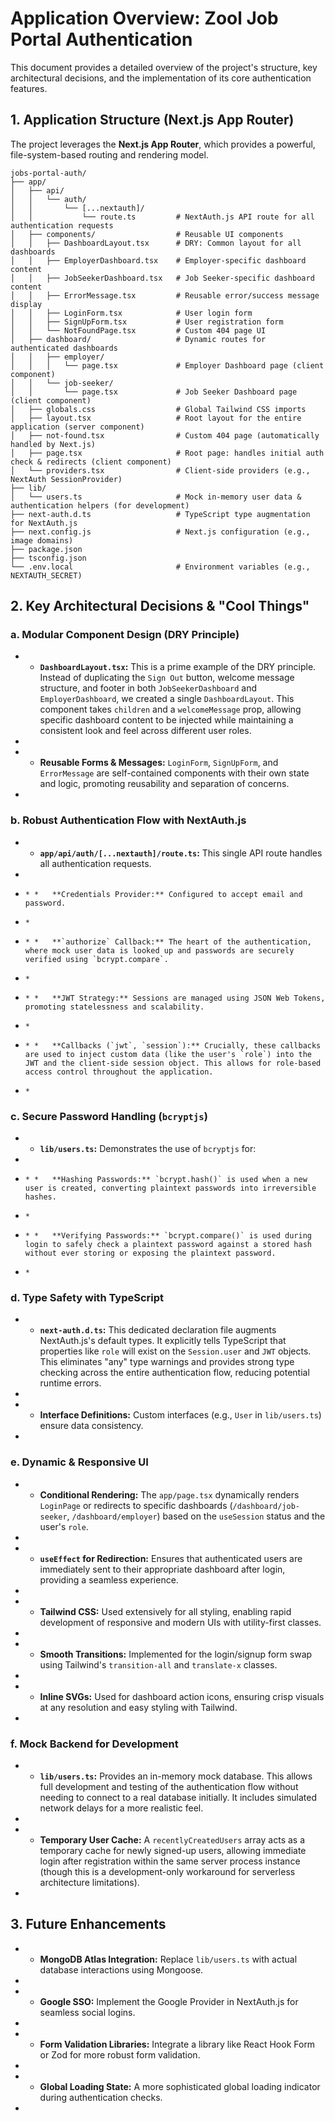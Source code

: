 # Application Overview: Zool Job Portal Authentication

This document provides a detailed overview of the project's structure, key architectural decisions, and the implementation of its core authentication features.

## 1\. Application Structure (Next.js App Router)

The project leverages the **Next.js App Router**, which provides a powerful, file-system-based routing and rendering model.

```
jobs-portal-auth/
├── app/
│   ├── api/
│   │   └── auth/
│   │       └── [...nextauth]/
│   │           └── route.ts         # NextAuth.js API route for all authentication requests
│   ├── components/                  # Reusable UI components
│   │   ├── DashboardLayout.tsx      # DRY: Common layout for all dashboards
│   │   ├── EmployerDashboard.tsx    # Employer-specific dashboard content
│   │   ├── JobSeekerDashboard.tsx   # Job Seeker-specific dashboard content
│   │   ├── ErrorMessage.tsx         # Reusable error/success message display
│   │   ├── LoginForm.tsx            # User login form
│   │   ├── SignUpForm.tsx           # User registration form
│   │   └── NotFoundPage.tsx         # Custom 404 page UI
│   ├── dashboard/                   # Dynamic routes for authenticated dashboards
│   │   ├── employer/
│   │   │   └── page.tsx             # Employer Dashboard page (client component)
│   │   └── job-seeker/
│   │       └── page.tsx             # Job Seeker Dashboard page (client component)
│   ├── globals.css                  # Global Tailwind CSS imports
│   ├── layout.tsx                   # Root layout for the entire application (server component)
│   ├── not-found.tsx                # Custom 404 page (automatically handled by Next.js)
│   ├── page.tsx                     # Root page: handles initial auth check & redirects (client component)
│   └── providers.tsx                # Client-side providers (e.g., NextAuth SessionProvider)
├── lib/
│   └── users.ts                     # Mock in-memory user data & authentication helpers (for development)
├── next-auth.d.ts                   # TypeScript type augmentation for NextAuth.js
├── next.config.js                   # Next.js configuration (e.g., image domains)
├── package.json
├── tsconfig.json
└── .env.local                       # Environment variables (e.g., NEXTAUTH_SECRET)
```

## 2\. Key Architectural Decisions & "Cool Things"

### a. Modular Component Design (DRY Principle)

- - **`DashboardLayout.tsx`:** This is a prime example of the DRY principle. Instead of duplicating the `Sign Out` button, welcome message structure, and footer in both `JobSeekerDashboard` and `EmployerDashboard`, we created a single `DashboardLayout`. This component takes `children` and a `welcomeMessage` prop, allowing specific dashboard content to be injected while maintaining a consistent look and feel across different user roles.
-
- - **Reusable Forms & Messages:** `LoginForm`, `SignUpForm`, and `ErrorMessage` are self-contained components with their own state and logic, promoting reusability and separation of concerns.
-

### b. Robust Authentication Flow with NextAuth.js

- - **`app/api/auth/[...nextauth]/route.ts`:** This single API route handles all authentication requests.
-
-     * *   **Credentials Provider:** Configured to accept email and password.
-     *
-     * *   **`authorize` Callback:** The heart of the authentication, where mock user data is looked up and passwords are securely verified using `bcrypt.compare`.
-     *
-     * *   **JWT Strategy:** Sessions are managed using JSON Web Tokens, promoting statelessness and scalability.
-     *
-     * *   **Callbacks (`jwt`, `session`):** Crucially, these callbacks are used to inject custom data (like the user's `role`) into the JWT and the client-side session object. This allows for role-based access control throughout the application.
-     *

### c. Secure Password Handling (`bcryptjs`)

- - **`lib/users.ts`:** Demonstrates the use of `bcryptjs` for:
-
-     * *   **Hashing Passwords:** `bcrypt.hash()` is used when a new user is created, converting plaintext passwords into irreversible hashes.
-     *
-     * *   **Verifying Passwords:** `bcrypt.compare()` is used during login to safely check a plaintext password against a stored hash without ever storing or exposing the plaintext password.
-     *

### d. Type Safety with TypeScript

- - **`next-auth.d.ts`:** This dedicated declaration file augments NextAuth.js's default types. It explicitly tells TypeScript that properties like `role` will exist on the `Session.user` and `JWT` objects. This eliminates "any" type warnings and provides strong type checking across the entire authentication flow, reducing potential runtime errors.
-
- - **Interface Definitions:** Custom interfaces (e.g., `User` in `lib/users.ts`) ensure data consistency.
-

### e. Dynamic & Responsive UI

- - **Conditional Rendering:** The `app/page.tsx` dynamically renders `LoginPage` or redirects to specific dashboards (`/dashboard/job-seeker`, `/dashboard/employer`) based on the `useSession` status and the user's `role`.
-
- - **`useEffect` for Redirection:** Ensures that authenticated users are immediately sent to their appropriate dashboard after login, providing a seamless experience.
-
- - **Tailwind CSS:** Used extensively for all styling, enabling rapid development of responsive and modern UIs with utility-first classes.
-
- - **Smooth Transitions:** Implemented for the login/signup form swap using Tailwind's `transition-all` and `translate-x` classes.
-
- - **Inline SVGs:** Used for dashboard action icons, ensuring crisp visuals at any resolution and easy styling with Tailwind.
-

### f. Mock Backend for Development

- - **`lib/users.ts`:** Provides an in-memory mock database. This allows full development and testing of the authentication flow without needing to connect to a real database initially. It includes simulated network delays for a more realistic feel.
-
- - **Temporary User Cache:** A `recentlyCreatedUsers` array acts as a temporary cache for newly signed-up users, allowing immediate login after registration within the same server process instance (though this is a development-only workaround for serverless architecture limitations).
-

## 3\. Future Enhancements

- - **MongoDB Atlas Integration:** Replace `lib/users.ts` with actual database interactions using Mongoose.
-
- - **Google SSO:** Implement the Google Provider in NextAuth.js for seamless social logins.
-
- - **Form Validation Libraries:** Integrate a library like React Hook Form or Zod for more robust form validation.
-
- - **Global Loading State:** A more sophisticated global loading indicator during authentication checks.
-
